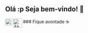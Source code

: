 ## Olá :p Seja bem-vindo! 👋
<a href="https://www.linkedin.com/in/lucas-alves-rodrigues-b75163230/">
  <img align="left" alt="Abhishek's LinkedIN" width="22px" src="https://raw.githubusercontent.com/peterthehan/peterthehan/master/assets/linkedin.svg" />
</a>
<a href="contato.lucasalv@gmail.com">
  <img align="left" alt="Abhishek's Spotify" width="29px" src="https://imagepng.org/wp-content/uploads/2018/03/gmail-cone-icon-3.png" />
</a>
###  Fique avontade ☕

<!--
**LucasAlvz/LucasAlvz** is a ✨ _special_ ✨ repository because its `README.md` (this file) appears on your GitHub profile.

Here are some ideas to get you started:

- 🔭 I’m currently working on ...
- 🌱 I’m currently learning ...
- 👯 I’m looking to collaborate on ...
- 🤔 I’m looking for help with ...
- 💬 Ask me about ...
- 📫 How to reach me: ...
- 😄 Pronouns: ...
- ⚡ Fun fact: ...
-->
